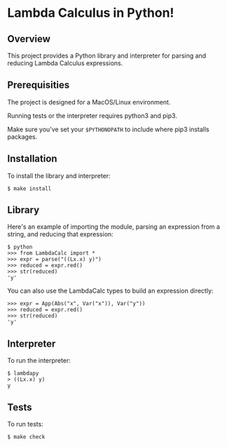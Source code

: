 # Lambda Calculus in Python!

## Overview 
 
This project provides a Python library and interpreter for parsing and reducing Lambda Calculus expressions.

## Prerequisities

The project is designed for a MacOS/Linux environment.

Running tests or the interpreter requires python3 and pip3.

Make sure you've set your `$PYTHONOPATH` to include where pip3 installs packages.

## Installation

To install the library and interpreter:
```
$ make install
```

## Library

Here's an example of importing the module, parsing an expression from a string, and reducing that expression:

```
$ python
>>> from LambdaCalc import *
>>> expr = parse("((Lx.x) y)")
>>> reduced = expr.red()
>>> str(reduced)
'y'
```

You can also use the LambdaCalc types to build an expression directly:

```
>>> expr = App(Abs("x", Var("x")), Var("y"))
>>> reduced = expr.red()
>>> str(reduced)
'y'
```

## Interpreter

To run the interpreter:
```
$ lambdapy
> ((Lx.x) y)
y
```

## Tests
To run tests:
```
$ make check
```


